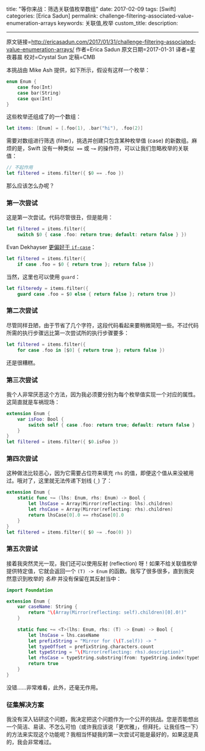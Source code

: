 title: "等你来战：筛选关联值枚举数组"
date: 2017-02-09
tags: [Swift]
categories: [Erica Sadun]
permalink: challenge-filtering-associated-value-enumeration-arrays
keywords: 关联值,枚举
custom_title: 
description: 

---
原文链接=http://ericasadun.com/2017/01/31/challenge-filtering-associated-value-enumeration-arrays/
作者=Erica Sadun
原文日期=2017-01-31
译者=星夜暮晨
校对=Crystal Sun
定稿=CMB

<!--此处开始正文-->

本挑战由 Mike Ash 提供，如下所示，假设有这样一个枚举：

```swift
enum Enum {
    case foo(Int)
    case bar(String)
    case qux(Int)
}
```

这些枚举还组成了的一个数组：

```swift
let items: [Enum] = [.foo(1), .bar("hi"), .foo(2)]
```

需要对数组进行筛选 (filter)，挑选并创建只包含某种枚举值 (case) 的新数组。麻烦的是，Swift 没有一种类似  `==` 或 `~=` 的操作符，可以让我们忽略枚举的关联值：

```swift
// 不起作用
let filtered = items.filter({ $0 == .foo })
```

那么应该怎么办呢？

<!--more-->

### 第一次尝试

这是第一次尝试。代码尽管很丑，但是能用：

```swift
let filtered = items.filter({ 
    switch $0 { case .foo: return true; default: return false } })
```

Evan Dekhayser [更偏好于 `if-case`](http://twitter.com/ERDekhayser/status/826508221418504194)：

```swift
let filtered = items.filter({ 
    if case .foo = $0 { return true }; return false })
```

当然，这里也可以使用 `guard`：

```swift
let filteredy = items.filter({ 
    guard case .foo = $0 else { return false }; return true })
```

### 第二次尝试

尽管同样丑陋，由于节省了几个字符，这段代码看起来要稍微简短一些。不过代码所需的执行步骤远比第一次尝试所的执行步骤要多：

```swift
let filtered = items.filter({ 
    for case .foo in [$0] { return true }; return false })
```

还是很糟糕。

### 第三次尝试

我个人非常厌恶这个方法，因为我必须要分别为每个枚举值实现一个对应的属性。这简直就是车祸现场：

```swift
extension Enum {
    var isFoo: Bool {
        switch self { case .foo: return true; default: return false }
    }
}
let filtered = items.filter({ $0.isFoo })
```

### 第四次尝试

这种做法比较恶心，因为它需要占位符来填充 `rhs` 的值，即便这个值从来没被用过。哦对了，这里就无法传递下划线 (`_`) 了：

```swift
extension Enum {
    static func ~= (lhs: Enum, rhs: Enum) -> Bool {
        let lhsCase = Array(Mirror(reflecting: lhs).children)
        let rhsCase = Array(Mirror(reflecting: rhs).children)
        return lhsCase[0].0 == rhsCase[0].0
    }
}
let filtered = items.filter({ $0 ~= .foo(0) })
```

### 第五次尝试

接着我突然灵光一现，我们还可以使用反射 (reflection) 呀！如果不给关联值枚举提供特定值，它就会返回一个 `(T) -> Enum` 的函数。我写了很多很多，直到我突然意识到枚举的 *名称* 并没有保留在其反射当中：

```swift
import Foundation

extension Enum {
    var caseName: String {
        return "\(Array(Mirror(reflecting: self).children)[0].0!)"
    }
    
    static func ~= <T>(lhs: Enum, rhs: (T) -> Enum) -> Bool {
        let lhsCase = lhs.caseName
        let prefixString = "Mirror for (\(T.self)) -> "
        let typeOffset = prefixString.characters.count
        let typeString = "\(Mirror(reflecting: rhs).description)"
        let rhsCase = typeString.substring(from: typeString.index(typeString.startIndex, offsetBy: typeOffset))
        return true
    }
}
```

没错……非常难看，此外，还毫无作用。

### 征集解决方案

我没有深入钻研这个问题，我决定把这个问题作为一个公开的挑战。您是否能想出一个简洁、易读、不怎么可怕（或许我应该说「更优雅」，但拜托，让我任性一下）的方法来实现这个功能呢？我相当怀疑我的第一次尝试可能是最好的，如果这是真的，我会非常难过。